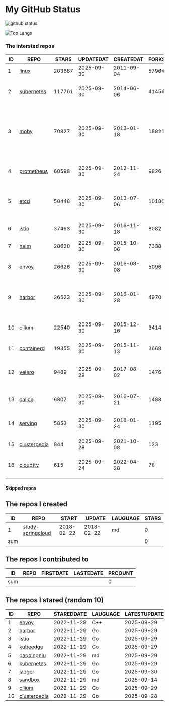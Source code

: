 # My GitHub Status

<img src="https://github-readme-stats-1.yihong0618.vercel.app/api?username=daoqingniu&show_icons=true&&&hide_title=true&count_private=true" alt="github status" />

![Top Langs](https://github-readme-stats-1.yihong0618.vercel.app/api/top-langs/?username=daoqingniu&layout=compact)

<!--START_SECTION:github_repos-->
### The intersted repos
| ID |                              REPO                               | STARS  | UPDATEDAT  | CREATEDAT  | FORKSCOUNT |                                                DESCRIPTIONS                                                |
|----|-----------------------------------------------------------------|--------|------------|------------|------------|------------------------------------------------------------------------------------------------------------|
|  1 | [linux](https://github.com/torvalds/linux)                      | 203687 | 2025-09-30 | 2011-09-04 |      57964 | Linux kernel source tree                                                                                   |
|  2 | [kubernetes](https://github.com/kubernetes/kubernetes)          | 117761 | 2025-09-30 | 2014-06-06 |      41454 | Production-Grade Container Scheduling and Management                                                       |
|  3 | [moby](https://github.com/moby/moby)                            |  70827 | 2025-09-30 | 2013-01-18 |      18821 | The Moby Project - a collaborative project for the container ecosystem to assemble container-based systems |
|  4 | [prometheus](https://github.com/prometheus/prometheus)          |  60598 | 2025-09-30 | 2012-11-24 |       9826 | The Prometheus monitoring system and time series database.                                                 |
|  5 | [etcd](https://github.com/etcd-io/etcd)                         |  50448 | 2025-09-30 | 2013-07-06 |      10186 | Distributed reliable key-value store for the most critical data of a distributed system                    |
|  6 | [istio](https://github.com/istio/istio)                         |  37463 | 2025-09-30 | 2016-11-18 |       8082 | Connect, secure, control, and observe services.                                                            |
|  7 | [helm](https://github.com/helm/helm)                            |  28620 | 2025-09-30 | 2015-10-06 |       7338 | The Kubernetes Package Manager                                                                             |
|  8 | [envoy](https://github.com/envoyproxy/envoy)                    |  26626 | 2025-09-30 | 2016-08-08 |       5096 | Cloud-native high-performance edge/middle/service proxy                                                    |
|  9 | [harbor](https://github.com/goharbor/harbor)                    |  26523 | 2025-09-30 | 2016-01-28 |       4970 | An open source trusted cloud native registry project that stores, signs, and scans content.                |
| 10 | [cilium](https://github.com/cilium/cilium)                      |  22540 | 2025-09-30 | 2015-12-16 |       3414 | eBPF-based Networking, Security, and Observability                                                         |
| 11 | [containerd](https://github.com/containerd/containerd)          |  19355 | 2025-09-30 | 2015-11-13 |       3668 | An open and reliable container runtime                                                                     |
| 12 | [velero](https://github.com/vmware-tanzu/velero)                |   9489 | 2025-09-29 | 2017-08-02 |       1476 | Backup and migrate Kubernetes applications and their persistent volumes                                    |
| 13 | [calico](https://github.com/projectcalico/calico)               |   6807 | 2025-09-30 | 2016-07-21 |       1488 | Cloud native networking and network security                                                               |
| 14 | [serving](https://github.com/knative/serving)                   |   5853 | 2025-09-30 | 2018-01-24 |       1195 | Kubernetes-based, scale-to-zero, request-driven compute                                                    |
| 15 | [clusterpedia](https://github.com/clusterpedia-io/clusterpedia) |    844 | 2025-09-28 | 2021-10-08 |        123 | The Encyclopedia of Kubernetes clusters                                                                    |
| 16 | [cloudtty](https://github.com/cloudtty/cloudtty)                |    615 | 2025-09-24 | 2022-04-28 |         78 | A Friendly Kubernetes CloudShell (Web Terminal) !                                                          |



#### Skipped repos
<!--END_SECTION:github_repos-->

<!--START_SECTION:my_github-->
## The repos I created
| ID  |                                 REPO                                 |   START    |   UPDATE   | LAUGUAGE | STARS |
|-----|----------------------------------------------------------------------|------------|------------|----------|-------|
|   1 | [study-springcloud](https://github.com/daoqingniu/study-springcloud) | 2018-02-22 | 2018-02-22 | md       |     0 |
| sum |                                                                      |            |            |          |     0 |

## The repos I contributed to
| ID  | REPO | FIRSTDATE | LASTEDATE | PRCOUNT |
|-----|------|-----------|-----------|---------|
| sum |      |           |           |       0 |

## The repos I stared (random 10)
| ID |                              REPO                               | STAREDDATE | LAUGUAGE | LATESTUPDATE |
|----|-----------------------------------------------------------------|------------|----------|--------------|
|  1 | [envoy](https://github.com/envoyproxy/envoy)                    | 2022-11-29 | C++      | 2025-09-29   |
|  2 | [harbor](https://github.com/goharbor/harbor)                    | 2022-11-29 | Go       | 2025-09-29   |
|  3 | [istio](https://github.com/istio/istio)                         | 2022-11-29 | Go       | 2025-09-29   |
|  4 | [kubeedge](https://github.com/kubeedge/kubeedge)                | 2022-11-29 | Go       | 2025-09-29   |
|  5 | [daoqingniu](https://github.com/daoqingniu/daoqingniu)          | 2022-11-29 | md       | 2025-09-29   |
|  6 | [kubernetes](https://github.com/kubernetes/kubernetes)          | 2022-11-29 | Go       | 2025-09-29   |
|  7 | [jaeger](https://github.com/jaegertracing/jaeger)               | 2022-11-29 | Go       | 2025-09-30   |
|  8 | [sandbox](https://github.com/cncf/sandbox)                      | 2022-11-29 | md       | 2025-09-14   |
|  9 | [cilium](https://github.com/cilium/cilium)                      | 2022-11-29 | Go       | 2025-09-29   |
| 10 | [clusterpedia](https://github.com/clusterpedia-io/clusterpedia) | 2022-11-29 | Go       | 2025-09-28   |

<!--END_SECTION:my_github-->
